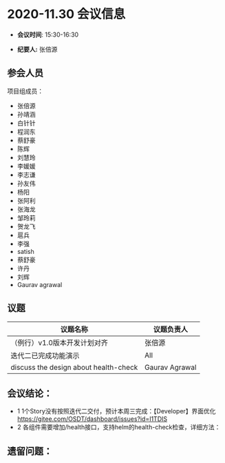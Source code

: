 # 2020-11.30 会议信息  

-  **会议时间**: 15:30-16:30

-  **纪要人:** 张倍源

## 参会人员
项目组成员：
- 张倍源
- 孙靖涵
- 白针针
- 程润东
- 蔡舒豪
- 陈辉
- 刘慧玲
- 李媛媛
- 李志谦
- 孙友伟
- 杨阳
- 张阿利
- 张海龙
- 邹玲莉
- 贺龙飞
- 扈兵
- 李强
- satish
- 蔡舒豪
- 许丹
- 刘辉
- Gaurav agrawal


## 议题

议题名称 | 议题负责人
---- | ----
（例行）v1.0版本开发计划对齐 | 张倍源
 迭代二已完成功能演示  |  All
discuss the design about health-check | Gaurav Agrawal

## 会议结论：
- 1 1个Story没有按照迭代二交付，预计本周三完成：【Developer】界面优化 https://gitee.com/OSDT/dashboard/issues?id=I1TDIS
- 2 各组件需要增加/health接口，支持helm的health-check检查，详细方法：

## 遗留问题：


